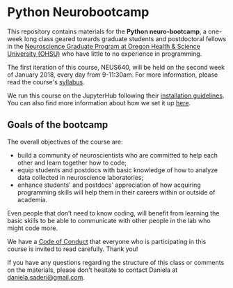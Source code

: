# Python Neurobootcamp

This repository contains materials for the **Python neuro-bootcamp**, a one-week long class geared towards graduate students and postdoctoral fellows in the [Neuroscience Graduate Program at Oregon Health & Science University (OHSU)](http://www.ohsu.edu/xd/education/schools/school-of-medicine/academic-programs/neuroscience-graduate-program/) who have little to no experience in programming. 

The first iteration of this course, NEUS640, will be held on the second week of January 2018, every day from 9-11:30am. For more information, please read the course's [syllabus](https://github.com/dasaderi/python_neurobootcamp/blob/master/NEUS640_syllabus_2018.pdf).

We run this course on the JupyterHub following their [installation guidelines](https://jupyterhub.readthedocs.io/en/latest/). You can also find more information about how we set it up [here](https://github.com/dasaderi/python_neurobootcamp/tree/master/server_setup).

## Goals of the bootcamp 
The overall objectives of the course are: 
* build a community of neuroscientists who are committed to help each other and learn together how to code; 
* equip students and postdocs with basic knowledge of how to analyze data collected in neuroscience laboratories;
* enhance students' and postdocs' appreciation of how acquiring programming skills will help them in their careers within or outside of academia.

Even people that don’t need to know coding, will benefit from learning the basic skills to be able to communicate with other people in the lab who might code more.

We have a [Code of Conduct](https://github.com/dasaderi/python_neurobootcamp/blob/master/Code_of_Conduct.md) that everyone who is participating in this course is invited to read carefully. Thank you!

If you have any questions regarding the structure of this class or comments on the materials, please don't hesitate to contact Daniela at daniela.saderi@gmail.com. 

